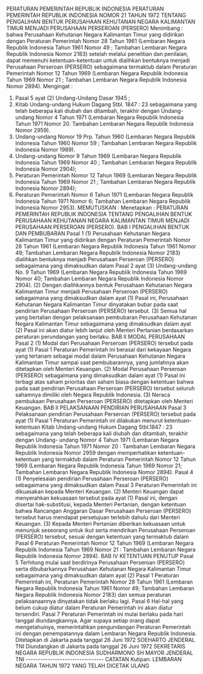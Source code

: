  PERATURAN PEMERINTAH REPUBLIK INDONESIA PERATURAN PEMERINTAH REPUBLIK INDONESIA NOMOR 21 TAHUN 1972 TENTANG PENGALIHAN BENTUK PERUSAHAAN KEHUTANAN NEGARA KALIMANTAN TIMUR MENJADI PERUSAHAAN PERSEROAN (PERSERO)
Menimbang :
 bahwa Perusahaan Kehutanan Negara Kalimantan Timur yang didirikan dengan Peraturan Pemerintah Nomor 28 Tahun 1961 (Lembaran Negara Republik Indonesia Tahun 1961 Nomor 49 ; Tambahan Lembaran Negara Republik Indonesia Nomor 2183) setelah melalui penelitian dan penilaian, dapat memenuhi ketentuan-ketentuan untuk dialihkan bentuknya menjadi Perusahaan Perseroan (PERSERO) sebagaimana termaktub dalam Peraturan Pemerintah Nomor 12 Tahun 1969 (Lembaran Negara Republik Indonesia Tahun 1969 Nomor 21 ; Tambahan Lembaran Negara Republik Indonesia Nomor 2894).
Mengingat :

1. Pasal 5 ayat (2) Undang-Undang Dasar 1945 ;
2. Kitab Undang-undang Hukum Dagang Stbl. 1847 : 23 sebagaimana yang telah beberapa kali diubah dan ditambah, terakhir dengan Undang-undang Nomor 4 Tahun 1971 (Lembaran Negara Republik Indonesia Tahun 1971 Nomor 20. Tambahan Lembaran Negara Republik Indonesia Nomor 2959).
3. Undang-undang Nomor 19 Prp. Tahun 1960 (Lembaran Negara Republik Indonesia Tahun 1960 Nomor 59 ; Tambahan Lembaran Negara Republik Indonesia Nomor 1989).
4. Undang-undang Nomor 9 Tahun 1969 (Lembaran Negara Republik Indonesia Tahun 1969 Nomor 40 ; Tambahan Lembaran Negara Republik Indonesia Nomor 2904);
5. Peraturan Pemerintah Nomor 12 Tahun 1969 (Lembaran Negara Republik Indonesia Tahun 1969 Nomor 21 ; Tambahan Lembaran Negara Republik Indonesia Nomor 2894);
6. Peraturan Pemerintah Nomor 6 Tahun 1971 (Lembaran Negara Republik Indonesia Tahun 1971 Nomor 6; Tambahan Lembaran Negara Republik Indonesia Nomor 2953).
MEMUTUSKAN :
 Menetapkan : PERATURAN PEMERINTAH REPUBLIK INDONESIA TENTANG PENGALIHAN BENTUK PERUSAHAAN KEHUTANAN NEGARA KALIMANTAN TIMUR MENJADI PERUSAHAAN PERSEROAN (PERSERO).
BAB I PENGALIHAN BENTUK DAN PEMBUBARAN
Pasal 1
(1) Perusahaan Kehutanan Negara Kalimantan Timur yang didirikan dengan Peraturan Pemerintah Nomor 28 Tahun 1961 (Lembaran Negara Republik Indonesia Tahun 1961 Nomor 49; Tambahan Lembaran Negara Republik Indonesia Nomor 2183) dialihkan bentuknya menjadi Perusahaan Perseroan (PERSERO) sebagaimana yang dimaksudkan dalam Pasal 2 ayat (3) Undang-undang No. 9 Tahun 1969 (Lembaran Negara Republik Indonesia Tahun 1969 Nomor 40; Tambahan Lembaran Negara Republik Indonesia Nomor 2904).
(2) Dengan dialihkannya bentuk Perusahaan Kehutanan Negara Kalimantan Timur menjadi Perusahaan Perseroan (PERSERO) sebagaimana yang dimaksudkan dalam ayat (1) Pasal ini, Perusahaan Kehutanan Negara Kalimantan Timur dinyatakan bubar pada saat pendirian Perusahaan Perseroan (PERSERO) tersebut.
(3) Semua hal yang bertalian dengan pelaksanaan pembubaran Perusahaan Kehutanan Negara Kalimantan Timur sebagaimana yang dimaksudkan dalam ayat (2) Pasal ini akan diatur lebih lanjut oleh Menteri Pertanian berdasarkan peraturan perundangan yang berlaku.
BAB II MODAL PERUSAHAAN
Pasal 2
(1) Modal dari Perusahaan Perseroan (PERSERO) tersebut pada ayat (1) Pasal 1 Peraturan Pemerintah ini berasal dari kekayaan Negara yang tertanam sebagai modal dalam Perusahaan Kehutanan Negara Kalimantan Timur sampai saat pembubarannya, yang jumlahnya akan ditetapkan oleh Menteri Keuangan.
(2) Modal Perusahaan Perseroan (PERSERO) sebagaimana yang dimaksudkan dalam ayat (1) Pasal ini terbagi atas saham prioritas dan saham biasa dengan ketentuan bahwa pada saat pendirian Perusahaan Perseroan (PERSERO) tersebut seluruh sahamnya dimiliki oleh Negara Republik Indonesia.
(3) Neraca pembukaan Perusahaan Perseroan (PERSERO) ditetapkan oleh Menteri Keuangan.
BAB II PELAKSANAAN PENDIRIAN PERUSAHAAN
Pasal 3
Pelaksanaan pendirian Perusahaan Perseroan (PERSERO) tersebut pada ayat (1) Pasal 1 Peraturan Pemerintah ini dilakukan menurut ketentuan- ketentuan Kitab Undang-undang Hukum Dagang Stbl.1847 : 23 sebagaimana yang telah beberapa kali diubah dan ditambah, terakhir dengan Undang- undang Nomor 4 Tahun 1971 (Lembaran Negara Republik Indonesia Tahun 1971 Nomor 20 : Tambahan Lembaran Negara Republik Indonesia Nomor 2959 dengan memperhatikan ketentuan-ketentuan yang termaktub dalam Peraturan Pemerintah Nomor 12 Tahun 1969 (Lembaran Negara Republik Indonesia Tahun 1969 Nomor 21; Tambahan Lembaran Negara Republik Indonesia Nomor 2894).
Pasal 4
(1) Penyelesaian pendirian Perusahaan Perseroan (PERSERO) sebagaimana yang dimaksudkan dalam Pasal 3 Peraturan Pemerintah ini dikuasakan kepada Menteri Keuangan.
(2) Menteri Keuangan dapat menyerahkan kekuasaan tersebut pada ayat (1) Pasal ini, dengan disertai hak-substitusi, kepada Menteri Pertanian, dengan ketentuan bahwa Rancangan Anggaran Dasar Perusahaan Perseroan (PERSERO) tersebut harus mendapat persetujuan terlebih dahulu dari Menteri Keuangan.
(3) Kepada Menteri Pertanian diberikan kekuasaan untuk menunjuk seseorang untuk ikut serta mendirikan Perusahaan Perseroan (PERSERO) tersebut, sesuai dengan ketentuan yang termaktub dalam Pasal 6 Peraturan Pemerintah Nomor 12 Tahun 1969 (Lembaran Negara Republik Indonesia Tahun 1969 Nomor 21 : Tambahan Lembaran Negara Republik Indonesia Nomor 2894).
BAB IV KETENTUAN PENUTUP
Pasal 5
Terhitung mulai saat berdirinya Perusahaan Perseroan (PERSERO) serta dibubarkannya Perusahaan Kehutanan Negara Kalimantan Timur sebagaimana yang dimaksudkan dalam ayat (2) Pasal 1 Peraturan Pemerintah ini, Peraturan Pemerintah Nomor 28 Tahun 1961 (Lembaran Negara Republik Indonesia Tahun 1961 Nomor 49; Tambahan Lembaran Negara Republik Indonesia Nomor 2183) dan semua peraturan pelaksanaannya dinyatakan tidak berlaku lagi.
Pasal 6
Hal-hal yang belum cukup diatur dalam Peraturan Pemerintah ini akan diatur tersendiri.
Pasal 7
Peraturan Pemerintah ini mulai berlaku pada hari tanggal diundangkannya. Agar supaya setiap orang dapat mengetahuinya, memerintahkan pengundangan Peraturan Pemerintah ini dengan penempatannya dalam Lembaran Negara Republik Indonesia. Ditetapkan di Jakarta pada tanggal 26 Juni 1972 SOEHARTO JENDERAL TNI Diundangkan di Jakarta pada tanggal 26 Juni 1972 SEKRETARIS NEGARA REPUBLIK INDONESIA SUDHARMONO SH MAYOR JENDERAL TNI -------------------------------- CATATAN Kutipan: LEMBARAN NEGARA TAHUN 1972 YANG TELAH DICETAK ULANG